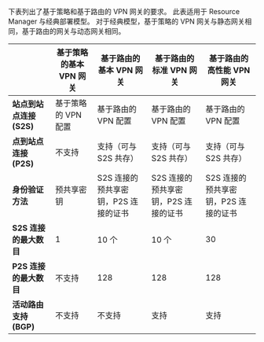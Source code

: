 下表列出了基于策略和基于路由的 VPN 网关的要求。 此表适用于 Resource Manager 与经典部署模型。 对于经典模型，基于策略的 VPN 网关与静态网关相同，基于路由的网关与动态网关相同。

|  | **基于策略的基本 VPN 网关** | **基于路由的基本 VPN 网关** | **基于路由的标准 VPN 网关** | **基于路由的高性能 VPN 网关** |
| --- | --- | --- | --- | --- |
| **站点到站点连接 (S2S)** |基于策略的 VPN 配置 |基于路由的 VPN 配置 |基于路由的 VPN 配置 |基于路由的 VPN 配置 |
| **点到站点连接 (P2S)** |不支持 |支持（可与 S2S 共存） |支持（可与 S2S 共存） |支持（可与 S2S 共存） |
| **身份验证方法** |预共享密钥 |S2S 连接的预共享密钥，P2S 连接的证书 |S2S 连接的预共享密钥，P2S 连接的证书 |S2S 连接的预共享密钥，P2S 连接的证书 |
| **S2S 连接的最大数目** |1 |10 个 |10 个 |30 |
| **P2S 连接的最大数目** |不支持 |128 |128 |128 |
| **活动路由支持 (BGP)** |不支持 |不支持 |支持 |支持 |


<!-- ms.date: 09/01/2017 -->